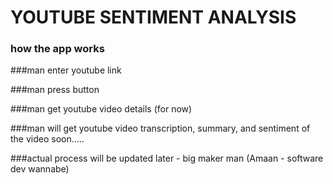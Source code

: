

# YOUTUBE SENTIMENT ANALYSIS


###  how the app works


###man enter youtube link 

###man press button 

###man get youtube video details (for now)

###man will get youtube video transcription, summary, and sentiment of the video soon.....



###actual process will be updated later - big maker man (Amaan - software dev wannabe) 
